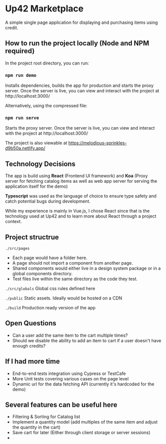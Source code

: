 # Up42 Marketplace
A simple single page application for displaying and purchasing items using credit.

## How to run the project locally (Node and NPM required)

In the project root directory, you can run:

### `npm run demo`

Installs dependencies, builds the app for production and starts the proxy server.
Once the server is live, you can view and interact with the project at http://localhost:3000/

Alternatively, using the compressed file:
### `npm run serve`

Starts the proxy server.
Once the server is live, you can view and interact with the project at http://localhost:3000/

The project is also viewable at https://melodious-sprinkles-d9b50a.netlify.app/

## Technology Decisions
The app is build using **React** (Frontend UI framework) and **Koa** (Proxy server for fetching catalog items as well as web app server for serving the application itself for the demo)

**Typescript** was used as the language of choice to ensure type safety and catch potential bugs during development.

While my experience is mainly in Vue.js, I chose React since that is the technology used at Up42 and to learn more about React through a project context. 


## Project structrue
`./src/pages`
- Each page would have a folder here. 
- A page should not import a component from another page.
- Shared components would either live in a design system package or in a global components directory.
- Test files live within the same directory as the code they test.

`./src/globals` Global css rules defined here

`./public` Static assets. Ideally would be hosted on a CDN

`./build` Production ready version of the app


## Open Questions
- Can a user add the same item to the cart multiple times? 
- Should we disable the ability to add an item to cart if a user doesn't have enough credits?


## If I had more time
- End-to-end tests integration using Cypress or TestCafe
- More Unit tests covering various cases on the page level
- Dynamic url for the data fetching API (currently it's hardcoded for the demo)

## Several features can be useful here
- Filtering & Sorting for Catalog list
- Implement a quantity model (add multiples of the same item and adjust the quantity in the cart)
- Save cart for later (Either through client storage or server sessions)
- 

